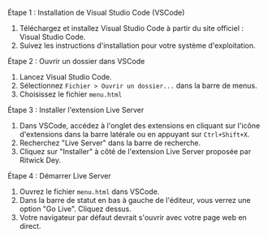 Étape 1 : Installation de Visual Studio Code (VSCode)

1. Téléchargez et installez Visual Studio Code à partir du site officiel : Visual Studio Code.
2. Suivez les instructions d'installation pour votre système d'exploitation.


Étape 2 : Ouvrir un dossier dans VSCode

1. Lancez Visual Studio Code.
2. Sélectionnez `Fichier > Ouvrir un dossier...` dans la barre de menus.
3. Choisissez le fichier `menu.html`


Étape 3 : Installer l'extension Live Server

1. Dans VSCode, accédez à l'onglet des extensions en cliquant sur l'icône d'extensions dans la barre latérale ou en appuyant sur `Ctrl+Shift+X`.
2. Recherchez "Live Server" dans la barre de recherche.
3. Cliquez sur "Installer" à côté de l'extension Live Server proposée par Ritwick Dey.


Étape 4 : Démarrer Live Server

1. Ouvrez le fichier `menu.html` dans VSCode.
2. Dans la barre de statut en bas à gauche de l'éditeur, vous verrez une option "Go Live". Cliquez dessus.
3. Votre navigateur par défaut devrait s'ouvrir avec votre page web en direct.